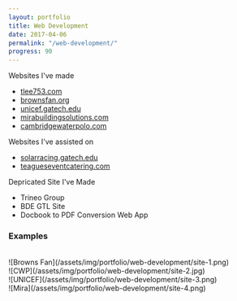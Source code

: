 ```yaml
---
layout: portfolio
title: Web Development
date: 2017-04-06
permalink: "/web-development/"
progress: 90
---
```



Websites I've made
- [tlee753.com](http://tlee753.com)
- [brownsfan.org](http://brownsfan.org)
- [unicef.gatech.edu](http://unicef.gatech.edu)
- [mirabuildingsolutions.com](http://mirabuildingsolutions.com)
- [cambridgewaterpolo.com](http://cambridgewaterpolo.com)

Websites I've assisted on
- [solarracing.gatech.edu](https://solarracing.gatech.edu)
- [teagueseventcatering.com](http://teagueseventcatering.com)

Depricated Site I've Made
- Trineo Group
- BDE GTL Site
- Docbook to PDF Conversion Web App

### Examples
<br>
![Browns Fan](/assets/img/portfolio/web-development/site-1.png)
<br>
![CWP](/assets/img/portfolio/web-development/site-2.jpg)
<br>
![UNICEF](/assets/img/portfolio/web-development/site-3.png)
<br>
![Mira](/assets/img/portfolio/web-development/site-4.png)